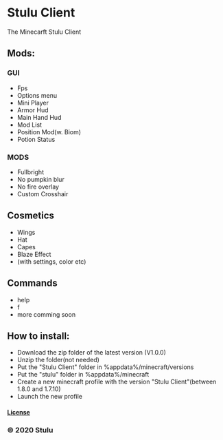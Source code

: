 # Stulu Client
The Minecarft Stulu Client

## Mods:
### GUI
- Fps 
- Options menu
- Mini Player
- Armor Hud
- Main Hand Hud 
- Mod List
- Position Mod(w. Biom)
- Potion Status 
### MODS
- Fullbright 
- No pumpkin blur 
- No fire overlay 
- Custom Crosshair

## Cosmetics
- Wings
- Hat
- Capes
- Blaze Effect
- (with settings, color etc)
## Commands
- help
- f
- more comming soon
## How to install:
- Download the zip folder of the latest version (V1.0.0) 
- Unzip the folder(not needed)
- Put the "Stulu Client" folder in %appdata%/minecraft/versions
- Put the "stulu" folder in %appdata%/minecraft
- Create a new minecraft profile with the version "Stulu Client"(between 1.8.0 and 1.7.10)
- Launch the new profile

#### [License](LICENSE)
### © 2020 Stulu
